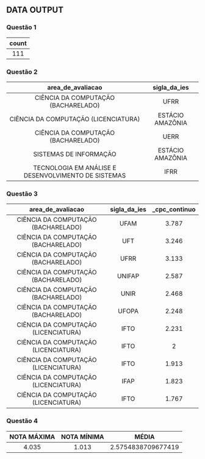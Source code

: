 ## DATA OUTPUT

### Questão 1

| count  |
| :----: |
|    111 |

### Questão 2

| area_de_avaliacao                                     | sigla_da_ies     |
| :---------------------------------------------------: | :--------------: |
| CIÊNCIA DA COMPUTAÇÃO (BACHARELADO)                   | UFRR             |
| CIÊNCIA DA COMPUTAÇÃO (LICENCIATURA)                  | ESTÁCIO AMAZÔNIA |
| CIÊNCIA DA COMPUTAÇÃO (BACHARELADO)                   | UERR             |
| SISTEMAS DE INFORMAÇÃO                                | ESTÁCIO AMAZÔNIA |
| TECNOLOGIA EM ANÁLISE E DESENVOLVIMENTO DE SISTEMAS   | IFRR             |

### Questão 3

|area_de_avaliacao                     | sigla_da_ies | _cpc_continuo |
| :----------------------------------: | :----------: | :-----------: |
| CIÊNCIA DA COMPUTAÇÃO (BACHARELADO)  | UFAM         | 3.787         | 
| CIÊNCIA DA COMPUTAÇÃO (BACHARELADO)  | UFT          | 3.246         | 
| CIÊNCIA DA COMPUTAÇÃO (BACHARELADO)  | UFRR         | 3.133         | 
| CIÊNCIA DA COMPUTAÇÃO (BACHARELADO)  | UNIFAP       | 2.587         | 
| CIÊNCIA DA COMPUTAÇÃO (BACHARELADO)  | UNIR         | 2.468         | 
| CIÊNCIA DA COMPUTAÇÃO (BACHARELADO)  | UFOPA        | 2.248         | 
| CIÊNCIA DA COMPUTAÇÃO (LICENCIATURA) | IFTO         | 2.231         | 
| CIÊNCIA DA COMPUTAÇÃO (LICENCIATURA) | IFTO         | 2             | 
| CIÊNCIA DA COMPUTAÇÃO (LICENCIATURA) | IFTO         | 1.913         | 
| CIÊNCIA DA COMPUTAÇÃO (LICENCIATURA) | IFAP         | 1.823         | 
| CIÊNCIA DA COMPUTAÇÃO (LICENCIATURA) | IFTO         | 1.767         | 

### Questão 4

| NOTA MÁXIMA | NOTA MÍNIMA | MÉDIA              |
| :---------: | :---------: | :----------------: |
|4.035	      |  1.013	    | 2.5754838709677419 |